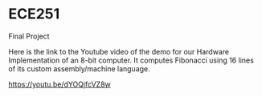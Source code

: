 # ECE251
Final Project


Here is the link to the Youtube video of the demo for our Hardware Implementation of an 8-bit computer. It computes Fibonacci using 16 lines of its custom assembly/machine language.

https://youtu.be/dYOQjfcVZ8w

